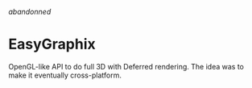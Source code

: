 _abandonned_
# EasyGraphix
OpenGL-like API to do full 3D with Deferred rendering. The idea was to make it eventually cross-platform.
